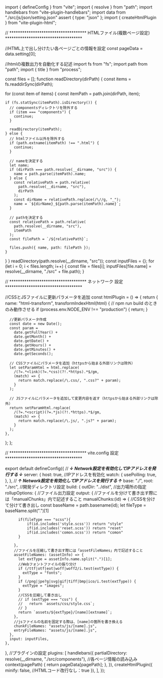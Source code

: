 import { defineConfig } from "vite";
import { resolve } from "path";
import handlebars from "vite-plugin-handlebars";
import data from "./src/js/json/setting.json" assert { type: "json" };
import { createHtmlPlugin } from "vite-plugin-html";

// ************************************ HTMLファイル(複数ページ設定) ************************************

//HTML上で出し分けたい各ページごとの情報を設定
const pageData = data.setting[0];

//htmlの複数出力を自動化する記述
import fs from "fs";
import path from "path";
import { title } from "process";

const files = [];
function readDirectory(dirPath) {
  const items = fs.readdirSync(dirPath);

  for (const item of items) {
    const itemPath = path.join(dirPath, item);

    if (fs.statSync(itemPath).isDirectory()) {
      // componentsディレクトリを除外する
      if (item === "components") {
        continue;
      }

      readDirectory(itemPath);
    } else {
      // htmlファイル以外を除外する
      if (path.extname(itemPath) !== ".html") {
        continue;
      }

      // nameを決定する
      let name;
      if (dirPath === path.resolve(__dirname, "src")) {
        name = path.parse(itemPath).name;
      } else {
        const relativePath = path.relative(
          path.resolve(__dirname, "src"),
          dirPath
        );
        const dirName = relativePath.replace(/\//g, "_");
        name = `${dirName}_${path.parse(itemPath).name}`;
      }

      // pathを決定する
      const relativePath = path.relative(
        path.resolve(__dirname, "src"),
        itemPath
      );
      const filePath = `/${relativePath}`;

      files.push({ name, path: filePath });
    }
  }
}
readDirectory(path.resolve(__dirname, "src"));
const inputFiles = {};
for (let i = 0; i < files.length; i++) {
  const file = files[i];
  inputFiles[file.name] = resolve(__dirname, "./src" + file.path);
}

// ************************************ ネットワーク 設定 ************************************

//CSSとJSファイルに更新パラメータを追加
const htmlPlugin = () => {
  return {
    name: "html-transform",
    transformIndexHtml(html) {
      // npm run build のときのみ動作させる
      if (process.env.NODE_ENV !== "production") {
        return;
      }

      //更新パラメータ作成
      const date = new Date();
      const param =
        date.getFullYear() +
        date.getMonth() +
        date.getDate() +
        date.getHours() +
        date.getMinutes() +
        date.getSeconds();

      // CSSファイルにパラメータを追加（httpsから始まる外部リンクは除外）
      let setParamHtml = html.replace(
        /(?=.*<link)(?=.*css)(?!.*https).*$/gm,
        (match) => {
          return match.replace(/\.css/, ".css?" + param);
        }
      );

      // JSファイルにパラメータを追加して変更内容を返す（httpsから始まる外部リンクは除外）
      return setParamHtml.replace(
        /(?=.*<script)(?=.*js)(?!.*https).*$/gm,
        (match) => {
          return match.replace(/\.js/, ".js?" + param);
        }
      );
    },
  };
};

// ************************************ vite.config 設定 ************************************

export default defineConfig({
  // *******↓ Network設定を有効化してIPアドレスを発行する ↓*******
  server: {
    host: true, //IPアドレスを有効化
    watch: {
      usePolling: true,
    },
  },
  // *******↑ Network設定を有効化してIPアドレスを発行する ↑*******
  base: "./",
  root: "./src", //開発ディレクトリ設定
  build: {
    outDir: "../dist", //出力場所の指定
    rollupOptions: {
      //ファイル出力設定
      output: {
        //ファイルを分けて書き出す際には「manualChunks」内で記述すること
        manualChunks:(id) => {
          //CSSを分けて分けて書き出し
          const baseName = path.basename(id);
          let fileType = baseName.split(".")[1]

          if(fileType === "scss"){
              if(id.includes('style.scss')) return "style"
              if(id.includes('reset.scss')) return "reset"
              if(id.includes('comon.scss')) return "comon"
          }

        },
        //ファイルを圧縮して書き出す際には「assetFileNames」内で記述すること
        assetFileNames: (assetInfo) => {
          let extType = assetInfo.name.split(".")[1];
          //Webフォントファイルの振り分け
          if (/ttf|otf|eot|woff|woff2/i.test(extType)) {
            extType = "fonts";
          }
          if (/png|jpe?g|svg|gif|tiff|bmp|ico/i.test(extType)) {
            extType = "images";
          }
          //CSSを圧縮して書き出し
          // if (extType === "css") {
          //   return `assets/css/style.css`;
          // }
          return `assets/${extType}/[name][extname]`;
        },
        //jsファイルの名前を固定する際は、[name]の箇所を書き換える
        chunkFileNames: "assets/js/[name].js",
        entryFileNames: "assets/js/[name].js",
      },
      input: inputFiles,
    },
  },
  //プラグインの設定
  plugins: [
    handlebars({
      partialDirectory: resolve(__dirname, "./src/components"),
      //各ページ情報の読み込み
      context(pagePath) {
        return pageData[pagePath];
      },
    }),
    createHtmlPlugin({
      minify: false, //HTMLコード改行なし：true
    }),
  ],
});
